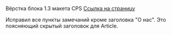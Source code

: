 Вёрстка блока 1.3 макета CPS
<a href="https://ivanostaschenko.github.io/cps.github.io/">Ссылка на страницу</a>

Исправил все пункты замечаний кроме заголовка "О нас". Это поясняющий скрытый заголовок для Article.
